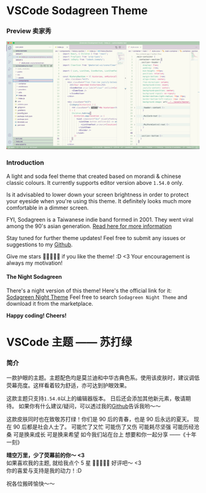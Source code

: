 # VSCode Sodagreen Theme

### Preview 卖家秀

![Preview](https://github.com/ayako02/vscode-sodagreen-theme/blob/main/assets/sample.png?raw=true)

### Introduction

A light and soda feel theme that created based on morandi & chinese classic colours. It currently supports editor version above `1.54.0` only.

Is it advisabled to lower down your screen brightness in order to protect your eyeside when you're using this theme. It definitely looks much more comfortable in a dimmer screen.

FYI, Sodagreen is a Taiwanese indie band formed in 2001. They went viral among the 90's asian generation. [Read here for more information](https://en.wikipedia.org/wiki/Sodagreen)

Stay tuned for further theme updates!
Feel free to submit any issues or suggestions to my [Github](https://github.com/ayako02/vscode-sodagreen-theme/issues).

Give me stars 🌟🌟🌟🌟🌟 if you like the theme! :D <3
Your encouragement is always my motivation!

#### The Night Sodagreen

There's a night version of this theme!
Here's the official link for it: [Sodagreen Night Theme](https://marketplace.visualstudio.com/items?itemName=AyakoSky.sodagreen-night-theme)
Feel free to search `Sodagreen Night Theme` and download it from the marketplace.

**Happy coding! Cheers!**

# VSCode 主题 —— 苏打绿

### 简介

一款护眼的主题。主题配色均是莫兰迪和中华古典色系。使用该皮肤时，建议调低荧幕亮度。这样看着较为舒适，亦可达到护眼效果。<br/>

这款主题只支持`1.54.0`以上的编辑器版本。
日后还会添加其他新元素，敬请期待。
如果你有什么建议/疑问，可以透过我的[Github](https://github.com/ayako02/vscode-sodagreen-theme)告诉我哟～～

这款皮肤同时也在致敬苏打绿！你们是 90 后的青春，也是 90 后永远的夏天。
现在 90 后都是社会人士了。
可能忙了又忙 可能伤了又伤
可能耗尽坚强 可能历经沧桑
可是换来成长 可是换来希望
如今我们站在台上 想要和你一起分享
——《十年一刻》

**晴空万里，少了荧幕前的你～ <3 <br/>**
如果喜欢我的主题, 就给我点个 5 星 🌟🌟🌟🌟🌟 好评吧～ <3 <br/>
你的喜爱与支持是我的动力！:D <br/>

祝各位搬砖愉快～～
